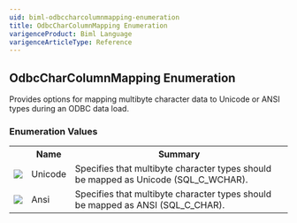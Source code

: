 ```yaml
---
uid: biml-odbccharcolumnmapping-enumeration
title: OdbcCharColumnMapping Enumeration
varigenceProduct: Biml Language
varigenceArticleType: Reference
---
```


## OdbcCharColumnMapping Enumeration<div class="LanguageSummary"><div class ="SummaryItem">Provides options for mapping multibyte character data to Unicode or ANSI types during an ODBC data load.</div></div><div class="EnumValueGroup">### Enumeration Values<table id="EnumValue" class="MemberList"><tbody><tr><th class="MemberTypeIconColumnHeader">&nbsp;</th><th class="MemberNameColumnHeader">Name</th><th class="MemberSummaryColumnHeader">Summary</th></tr><tr class="cd0"><td align="center" class="MemberTypeIcon"><img src="enumValue.png"></img></td><td class="MemberName">Unicode</td><td class="MemberSummary"><div class ="SummaryItem">Specifies that multibyte character types should be mapped as Unicode (SQL_C_WCHAR).</div></td></tr><tr class="cd1"><td align="center" class="MemberTypeIcon"><img src="enumValue.png"></img></td><td class="MemberName">Ansi</td><td class="MemberSummary"><div class ="SummaryItem">Specifies that multibyte character types should be mapped as ANSI (SQL_C_CHAR).</div></td></tr></tbody></table></div>